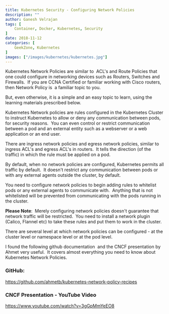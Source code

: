 ```yaml
---
title: Kubernetes Security - Configuring Network Policies
description: ""
author: Ganesh Velrajan
tags: [
    Container, Docker, Kubernetes, Security
]
date: 2018-11-12
categories: [
    GeekZone, Kubernetes
]
images: ["/images/kubernetes/kubernetes.jpg"]
---
```


Kubernetes Network Policies are similar to  ACL's and Route Policies that one could configure in networking devices such as Routers, Switches and Firewalls.  If you are CCNA Certified or familiar working with Cisco routers, then Network Policy is  a familiar topic to you.

But, even otherwise, it is a simple and an easy topic to learn, using the learning materials prescribed below.

Kubernetes Network policies are rules configured in the Kubernetes Cluster to instruct Kubernetes to allow or deny any communication between pods, for security reasons.  You can even control or restrict communication between a pod and an external entity such as a webserver or a web application or an end user.

There are ingress network policies and egress network policies, similar to ingress ACL's and egress ACL's in routers.  It tells the direction (of the traffic) in which the rule must be applied on a pod.

By default, when no network policies are configured, Kubernetes permits all traffic by default.  It doesn't restrict any communication between pods or with any external agents outside the cluster, by default.

You need to configure network policies to begin adding rules to whitelist pods or any external agents to communicate with.  Anything that is not whitelisted will be prevented from communicating with the pods running in the cluster.

**Please Note**:  Merely configuring network policies doesn't guarantee that network traffic will be restricted.  You need to install a network plugin (Calico, Flannel etc) to take these rules and put them to work in the cluster.

There are several level at which network policies can be configured - at the cluster level or namespace level or at the pod level.

I found the following github documentation  and the CNCF presentation by Ahmet very useful.  It covers almost everything you need to know about Kubernetes Network Policies.

### GitHub:

<https://github.com/ahmetb/kubernetes-network-policy-recipes>

### CNCF Presentation - YouTube Video

https://www.youtube.com/watch?v=3gGpMmYeEO8
